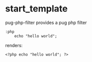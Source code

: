 # start_template

   pug-php-filter provides a pug php filter


    :php
        echo "hello world";
   renders:

    <?php echo "hello world"; ?>

